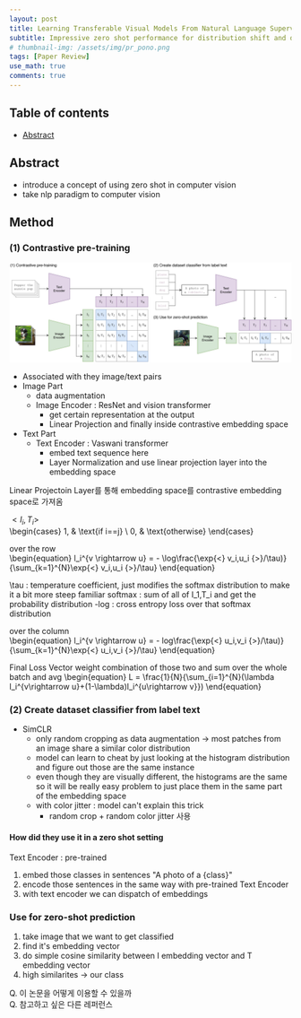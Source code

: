 ```yaml
---
layout: post
title: Learning Transferable Visual Models From Natural Language Supervision - 작성중
subtitle: Impressive zero shot performance for distribution shift and domain generalization
# thumbnail-img: /assets/img/pr_pono.png 
tags: [Paper Review]
use_math: true
comments: true
---
```


## Table of contents
- [Abstract](#abstract)

## Abstract
- introduce a concept of using zero shot in computer vision
- take nlp paradigm to computer vision 

## Method
### (1) Contrastive pre-training

<center>
<img src="/assets/img/clip-main-diagrams.jpg" alt="Component model visualisation">
</center>  

- Associated with they image/text pairs
- Image Part
  - data augmentation 
  - Image Encoder : ResNet and vision transformer
    - get certain representation at the output 
    - Linear Projection and finally inside contrastive embedding space
- Text Part
  - Text Encoder : Vaswani transformer
    - embed text sequence here 
    - Layer Normalization and use linear projection layer into the embedding space  

Linear Projectoin Layer를 통해 embedding space를 contrastive embedding space로 가져옴  


${<} I_i,T_i {>}$  
\begin{cases}
1,  & \text{if i==j} \\
0, & \text{otherwise}
\end{cases}

over the row  
\begin{equation}
l_i^{v \rightarrow u} = - \log\frac{\exp{<} v_i,u_i {>}/\tau)}{\sum_{k=1}^{N}\exp{<} v_i,u_i {>}/\tau} \end{equation}


\tau : temperature coefficient, just modifies the softmax distribution to make it a bit more steep
familiar softmax : sum of all of I_1,T_i and get the probability distribution 
-log : cross entropy loss over that softmax distribution

over the column  
\begin{equation}
l_i^{v \rightarrow u} = - log\frac{\exp{<} u_i,v_i {>}/\tau)}{\sum_{k=1}^{N}\exp{<} u_i,v_i {>}/\tau} \end{equation}


Final Loss Vector
weight combination of those two and sum over the whole batch and avg 
\begin{equation}
L = \frac{1}{N}{\sum_{i=1}^{N}(\lambda l_i^{v\rightarrow u}+(1-\lambda)l_i^{u\rightarrow v}}) \end{equation}

### (2) Create dataset classifier from label text
- SimCLR
  - only random cropping as data augmentation $\rightarrow$ most patches from an image share a similar color distribution
  - model can learn to cheat by just looking at the histogram distribution and figure out those are the same instance
  - even though they are visually different, the histograms are the same so it will be really easy problem to just place them in the same part of the embedding space
  - with color jitter : model can't explain this trick
    - random crop + random color jitter 사용

#### How did they use it in a zero shot setting
Text Encoder : pre-trained 
1) embed those classes in sentences "A photo of a {class}"
2) encode those sentences in the same way with pre-trained Text Encoder
3) with text encoder we can dispatch of embeddings 

### Use for zero-shot prediction
1) take image that we want to get classified
2) find it's embedding vector 
3) do simple cosine similarity between I embedding vector and T embedding vector
4) high similarites -> our class

Q. 이 논문을 어떻게 이용할 수 있을까  
Q. 참고하고 싶은 다른 레퍼런스
